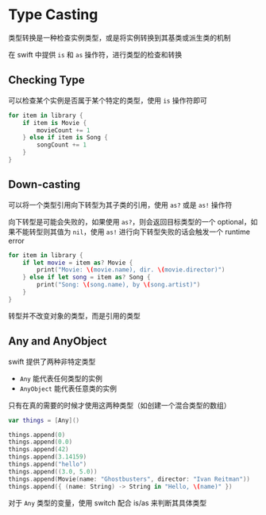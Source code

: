# Type Casting

类型转换是一种检查实例类型，或是将实例转换到其基类或派生类的机制

在 swift 中提供 `is` 和 `as` 操作符，进行类型的检查和转换

## Checking Type

可以检查某个实例是否属于某个特定的类型，使用 `is` 操作符即可

```swift
for item in library {
    if item is Movie {
        movieCount += 1
    } else if item is Song {
        songCount += 1
    }
}
```

## Down-casting

可以将一个类型引用向下转型为其子类的引用，使用 `as?` 或是 `as!` 操作符

向下转型是可能会失败的，如果使用 `as?`，则会返回目标类型的一个 optional，如果不能转型则其值为 `nil`，使用 `as!` 进行向下转型失败的话会触发一个 runtime error

```swift
for item in library {
    if let movie = item as? Movie {
        print("Movie: \(movie.name), dir. \(movie.director)")
    } else if let song = item as? Song {
        print("Song: \(song.name), by \(song.artist)")
    }
}
```

转型并不改变对象的类型，而是引用的类型

## Any and AnyObject

swift 提供了两种非特定类型

* `Any` 能代表任何类型的实例
* `AnyObject` 能代表任意类的实例

只有在真的需要的时候才使用这两种类型（如创建一个混合类型的数组）

```swift
var things = [Any]()

things.append(0)
things.append(0.0)
things.append(42)
things.append(3.14159)
things.append("hello")
things.append((3.0, 5.0))
things.append(Movie(name: "Ghostbusters", director: "Ivan Reitman"))
things.append({ (name: String) -> String in "Hello, \(name)" })
```

对于 `Any` 类型的变量，使用 switch 配合 is/as 来判断其具体类型
